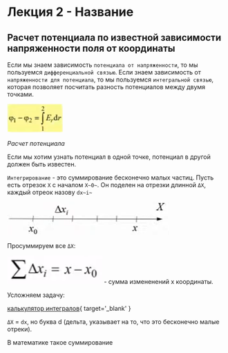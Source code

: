 # Лекция 2 - Название

## Расчет потенциала по известной зависимости напряженности поля от координаты

Если мы знаем зависимость `потенциала от напряженности`, то мы пользуемся `дифференциальной связью`. Если знаем
зависимость от `напряженности для потенциала`, то мы пользуемся `интегральной связью`, которая позволяет посчитать
разность потенциалов между двумя точками.

![img.png](media/02_01.png)

*Расчет потенциала*

Если мы хотим узнать потенциал в одной точке, потенциал в другой должен быть известен.

`Интегрирование` - это суммирование бесконечно малых частиц.
Пусть есть отрезок `X` с началом `X~0~`. Он поделен на
отрезки длинной `ΔX`, каждый отреок назову `dx~i~`

![img.png](media/02_02.png)

Просуммируем все `ΔX`:

![img.png](media/02_03.png) - сумма измененений x координаты.

Усложняем задачу:



[калькулятор интегралов](https://www.integral-calculator.ru/){ target='_blank' }

`ΔX` = `dx`, но буква d (дельта, указывает на то, что это бесконечно малые отреки).

В математике такое суммирование 

